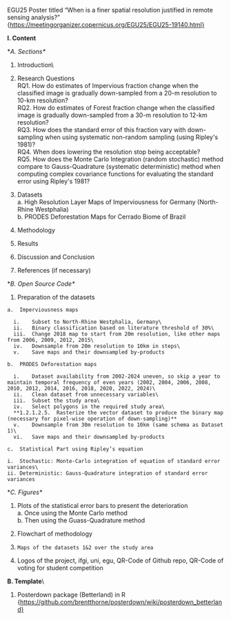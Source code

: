 EGU25 Poster titled “When is a finer spatial resolution justified in remote sensing analysis?” {https://meetingorganizer.copernicus.org/EGU25/EGU25-19140.html}

**I.	Content**

**A.	Sections\**

  1. Introduction\

  2. Research Questions\
     RQ1.   How do estimates of Impervious fraction change when the classified image is gradually down-sampled from a 20-m resolution to 10-km resolution? \
     RQ2.  How do estimates of Forest fraction change when the classified image is gradually down-sampled from a 30-m resolution to 12-km resolution? \
     RQ3.	How does the standard error of this fraction vary with down-sampling when using systematic non-random sampling (using Ripley's 1981)?\
     RQ4.	When does lowering the resolution stop being acceptable?\
     RQ5.   How does the Monte Carlo Integration (random stochastic) method compare to Gauss-Quadrature (systematic deterministic) method when computing complex covariance functions for evaluating the standard error using Ripley's 1981?
  3. Datasets\
     a.	High Resolution Layer Maps of Imperviousness for Germany (North-Rhine Westphalia)\
     b. PRODES Deforestation Maps for Cerrado Biome of Brazil
  
  4. Methodology
  
  5. Results
  
  6. Discussion and Conclusion

  7. References (if necessary) 

**B.	Open Source Code\**

  1.	Preparation of the datasets
  
    a.	Imperviousness maps
    
      i.	Subset to North-Rhine Westphalia, Germany\
      ii.	Binary classification based on literature threshold of 30%\
      iii.	Change 2018 map to start from 20m resolution, like other maps from 2006, 2009, 2012, 2015\
      iv.	Downsample from 20m resolution to 10km in steps\
      v.	Save maps and their downsampled by-products
    
    b.	PRODES Deforestation maps
    
      i.	Dataset availability from 2002-2024 uneven, so skip a year to maintain temporal frequency of even years (2002, 2004, 2006, 2008, 2010, 2012, 2014, 2016, 2018, 2020, 2022, 2024)\
      ii.	Clean dataset from unnecessary variables\
      iii.	Subset the study area\
      iv.	Select polygons in the required study area\
      **1.2.1.2.5.	Rasterize the vector dataset to produce the binary map (necessary for pixel-wise operation of down-sampling)**
      v.	Downsample from 30m resolution to 10km (same schema as Dataset 1)\
      vi.	Save maps and their downsampled by-products
      
    c.	Statistical Part using Ripley’s equation
    
    i.	Stochastic: Monte-Carlo integration of equation of standard error variances\
    ii.	Deterministic: Gauss-Quadrature integration of standard error variances


**C.	Figures\**

  1.	Plots of the statistical error bars to present the deterioration\
    a.	Once using the Monte Carlo method\
    b.	Then using the Guass-Quadrature method
  
  2.	Flowchart of methodology
  
  3.	 Maps of the datasets 1&2 over the study area
  
  4.	Logos of the project, ifgi, uni, egu, QR-Code of Github repo, QR-Code of voting for student competition

**B.	Template**\

  1.	Posterdown package (Betterland) in R {https://github.com/brentthorne/posterdown/wiki/posterdown_betterland}

